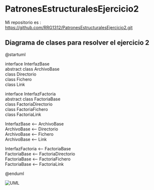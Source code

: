 # PatronesEstructuralesEjercicio2

Mi repositorio es : https://github.com/RRG1312/PatronesEstructuralesEjercicio2.git

## Diagrama de clases para resolver el ejercicio 2
@startuml  

interface InterfazBase  
abstract class ArchivoBase  
class Directorio  
class Fichero   
class Link  

interface InterfazFactoria  
abstract class FactoriaBase  
class FactoriaDirectorio  
class FactoriaFichero  
class FactoriaLink  

InterfazBase <-- ArchivoBase  
ArchivoBase <-- Directorio  
ArchivoBase <-- Fichero  
ArchivoBase <-- Link   

InterfazFactoria <-- FactoriaBase  
FactoriaBase <-- FactoriaDirectorio  
FactoriaBase <-- FactoriaFichero  
FactoriaBase <-- FactoriaLink  

@enduml   


![UML](http://www.plantuml.com/plantuml/png/TP5H2i8m38RVTufUO3VmOOeC12yHOsJ1kK8QVV3qQcimBUuj-Rzi7pyTaeBe_JPt7IzASW6aS2ZJSmU9EZWb5K0DE4DAOIiuyIDcL98z2w56uVWDHiQ9nBOZBzT_FnyXVmIjm79diAWsEU2CBYrcNoPi-hvgOBCnPsYHEThyOma_ZSapgxhufQ9EkdfZzfK3AplGSdu_vWi0)
